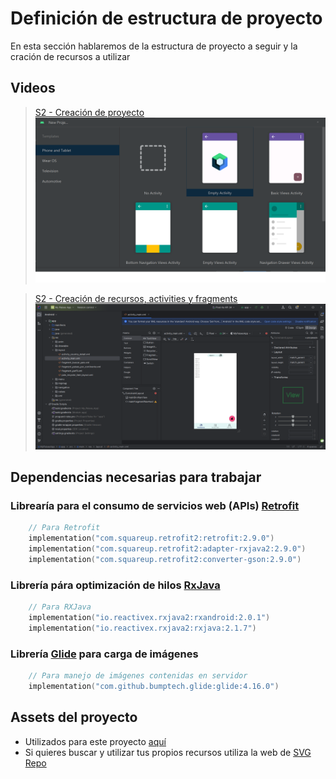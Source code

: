 # Definición de estructura de proyecto

En esta sección hablaremos de la estructura de proyecto a seguir y la cración de recursos a utilizar

## Videos
> [S2 - Creación de proyecto](https://1drv.ms/u/s!AvB-2ztiY9QqgpRuAWSVPlq5Lvv6dg?e=1KuhBC)
[![Creación de proyecto](./thumbnail1.png)](https://1drv.ms/u/s!AvB-2ztiY9QqgpRuAWSVPlq5Lvv6dg?e=1KuhBC "Creación de proycto")

> [S2 - Creación de recursos, activities y fragments](https://1drv.ms/u/s!AvB-2ztiY9QqgpRuAWSVPlq5Lvv6dg?e=1KuhBC)
[![Creación de proyecto](./thumbnail2.png)](https://1drv.ms/u/s!AvB-2ztiY9QqgpRuAWSVPlq5Lvv6dg?e=1KuhBC "Creación de proycto")


## Dependencias necesarias para trabajar

### Librearía para el consumo de servicios web (APIs) [Retrofit](https://square.github.io/retrofit/)


```c
    // Para Retrofit
    implementation("com.squareup.retrofit2:retrofit:2.9.0")
    implementation("com.squareup.retrofit2:adapter-rxjava2:2.9.0")
    implementation("com.squareup.retrofit2:converter-gson:2.9.0")
```

### Librería pára optimización de hilos [RxJava](https://github.com/ReactiveX/RxJava)

```c
    // Para RXJava
    implementation("io.reactivex.rxjava2:rxandroid:2.0.1")
    implementation("io.reactivex.rxjava2:rxjava:2.1.7")
```

### Librería [Glide](https://github.com/bumptech/glide) para carga de imágenes

```c
    // Para manejo de imágenes contenidas en servidor
    implementation("com.github.bumptech.glide:glide:4.16.0")
```

## Assets del proyecto

* Utilizados para este proyecto [aquí](./assets/)
* Si quieres buscar y utilizar tus propios recursos utiliza la web de [SVG Repo](https://www.svgrepo.com/)